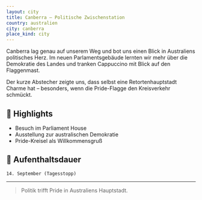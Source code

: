 ```yaml
---
layout: city
title: Canberra – Politische Zwischenstation
country: australien
city: canberra
place_kind: city
---
```


Canberra lag genau auf unserem Weg und bot uns einen Blick in Australiens politisches Herz. Im neuen Parlamentsgebäude lernten wir mehr über die Demokratie des Landes und tranken Cappuccino mit Blick auf den Flaggenmast.

Der kurze Abstecher zeigte uns, dass selbst eine Retortenhauptstadt Charme hat – besonders, wenn die Pride-Flagge den Kreisverkehr schmückt.

## 📍 Highlights
- Besuch im Parliament House
- Ausstellung zur australischen Demokratie
- Pride-Kreisel als Willkommensgruß

## 📅 Aufenthaltsdauer
`14. September (Tagesstopp)`

---

> Politik trifft Pride in Australiens Hauptstadt.
